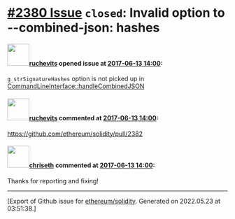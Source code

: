 # [\#2380 Issue](https://github.com/ethereum/solidity/issues/2380) `closed`: Invalid option to --combined-json: hashes

#### <img src="https://avatars.githubusercontent.com/u/1459783?u=d728b1a38dad357290f7b8d69d34b41b09b6fbaf&v=4" width="50">[ruchevits](https://github.com/ruchevits) opened issue at [2017-06-13 14:00](https://github.com/ethereum/solidity/issues/2380):

`g_strSignatureHashes` option is not picked up in [CommandLineInterface::handleCombinedJSON](https://github.com/ethereum/solidity/blob/002df12d13fb423be641878a20b73bd10f90a6df/solc/CommandLineInterface.cpp#L825)



#### <img src="https://avatars.githubusercontent.com/u/1459783?u=d728b1a38dad357290f7b8d69d34b41b09b6fbaf&v=4" width="50">[ruchevits](https://github.com/ruchevits) commented at [2017-06-13 14:00](https://github.com/ethereum/solidity/issues/2380#issuecomment-308166474):

https://github.com/ethereum/solidity/pull/2382

#### <img src="https://avatars.githubusercontent.com/u/9073706?v=4" width="50">[chriseth](https://github.com/chriseth) commented at [2017-06-13 14:00](https://github.com/ethereum/solidity/issues/2380#issuecomment-308660934):

Thanks for reporting and fixing!


-------------------------------------------------------------------------------



[Export of Github issue for [ethereum/solidity](https://github.com/ethereum/solidity). Generated on 2022.05.23 at 03:51:38.]
